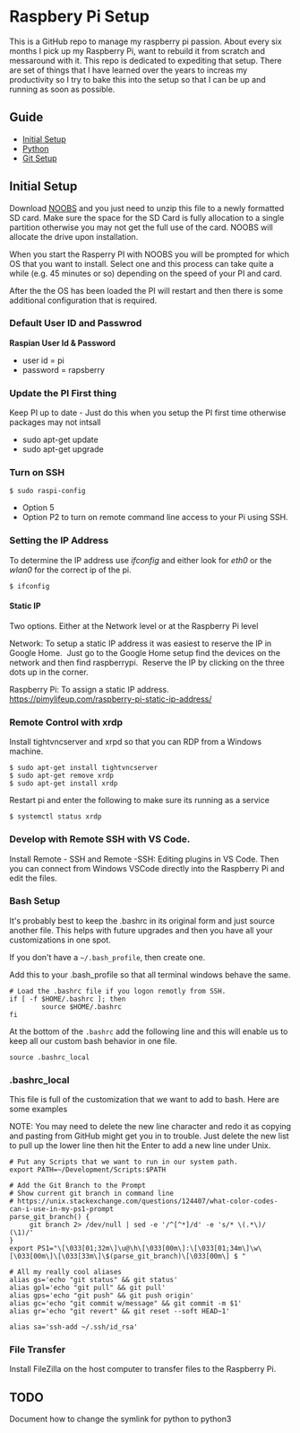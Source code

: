 # Raspbery Pi Setup
This is a GitHub repo to manage my raspberry pi passion. About every six months I
pick up my Raspberry Pi, want to rebuild it from scratch and messaround with it. 
This repo is dedicated to expediting that setup.  There are set of things that
I have learned over the years to increas my productivity so I try to bake this into the setup
so that I can be up and running as soon as possible.

## Guide
* [Initial Setup](#initial-setup)
* [Python](python_setup/README.md)
* [Git Setup](git_setup/README.md)


## Initial Setup
Download [NOOBS](https://www.raspberrypi.org/downloads/noobs/) and you just need
to unzip this file to a newly formatted SD card.  Make sure the space for the SD Card
is fully allocation to a single partition otherwise you may not get the full use of the
card.  NOOBS will allocate the drive upon installation.

When you start the Rasperry PI with NOOBS you will be prompted for which OS that you want
to install.  Select one and this process can take quite a while (e.g. 45 minutes or so) 
depending on the speed of your PI and card.

After the the OS has been loaded the PI will restart and then there is some additional
configuration that is required.

### Default User ID and Passwrod
**Raspian User Id & Password**
* user id = pi
* password = rapsberry 

### Update the PI First thing
Keep PI up to date - Just do this when you setup the PI first time otherwise packages may not intsall
- sudo apt-get update
- sudo apt-get upgrade

### Turn on SSH
```
$ sudo raspi-config
```
* Option 5
* Option P2 to turn on remote command line access to your Pi using SSH.
	
### Setting the IP Address
To determine the IP address use *ifconfig* and either look for *eth0* or the *wlan0* for
the correct ip of the pi.

```
$ ifconfig 
```

#### Static IP
Two options.  Either at the Network level or at the Raspberry Pi level

Network: To setup a static IP address it was easiest to reserve the IP in Google Home.  Just 
go to the Google Home setup find the devices on the network and then find raspberrypi.  
Reserve the IP by clicking on the three dots up in the corner.

Raspberry Pi: To assign a static IP address.  
https://pimylifeup.com/raspberry-pi-static-ip-address/

### Remote Control with xrdp

Install tightvncserver and xrpd so that you can RDP from a Windows machine.  
```
$ sudo apt-get install tightvncserver
$ sudo apt-get remove xrdp
$ sudo apt-get install xrdp
```

Restart pi and enter the following to make sure its running as a service
```
$ systemctl status xrdp
```
### Develop with Remote SSH with VS Code.
Install Remote - SSH and Remote -SSH: Editing plugins in VS Code.  Then you can connect from Windows VSCode directly into the Raspberry Pi and edit the files.

### Bash Setup
It's probably best to keep the .bashrc in its original form and just source another
file.  This helps with future upgrades and then you have all your customizations 
in one spot.

If you don't have a `~/.bash_profile`, then create one.

Add this to your .bash_profile so that all terminal windows behave the same.
```
# Load the .bashrc file if you logon remotly from SSH.
if [ -f $HOME/.bashrc ]; then
        source $HOME/.bashrc
fi
```

At the bottom of the `.bashrc` add the following line and this will enable us to keep 
all our custom bash behavior in one file.

```
source .bashrc_local
```

### .bashrc_local
This file is full of the customization that we want to add to bash.  Here are some examples

NOTE: You may need to delete the new line character and redo it as copying and pasting from 
GitHub might get you in to trouble.  Just delete the new list to pull up the lower line then
hit the Enter to add a new line under Unix.

```
# Put any Scripts that we want to run in our system path.
export PATH=~/Development/Scripts:$PATH

# Add the Git Branch to the Prompt
# Show current git branch in command line
# https://unix.stackexchange.com/questions/124407/what-color-codes-can-i-use-in-my-ps1-prompt
parse_git_branch() {
     git branch 2> /dev/null | sed -e '/^[^*]/d' -e 's/* \(.*\)/ (\1)/'
}
export PS1="\[\033[01;32m\]\u@\h\[\033[00m\]:\[\033[01;34m\]\w\[\033[00m\]\[\033[33m\]\$(parse_git_branch)\[\033[00m\] $ "

# All my really cool aliases
alias gs='echo "git status" && git status'
alias gpl='echo "git pull" && git pull'
alias gps='echo "git push" && git push origin'
alias gc='echo "git commit w/message" && git commit -m $1'
alias gr='echo "git revert" && git reset --soft HEAD~1'

alias sa='ssh-add ~/.ssh/id_rsa'
```

### File Transfer
Install FileZilla on the host computer to transfer files to the Raspberry Pi.

## TODO
Document how to change the symlink for python to python3
